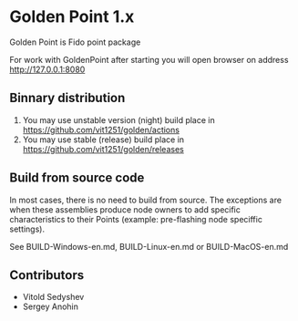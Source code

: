 # Golden Point 1.x

Golden Point is Fido point package

For work with GoldenPoint after starting you will open browser on address http://127.0.0.1:8080

## Binnary distribution

1. You may use unstable version (night) build place in https://github.com/vit1251/golden/actions
2. You may use stable (release) build place in https://github.com/vit1251/golden/releases

## Build from source code

In most cases, there is no need to build from source. The exceptions are when these assemblies produce
node owners to add specific characteristics to their Points (example: pre-flashing node speciffic settings).

See BUILD-Windows-en.md, BUILD-Linux-en.md or BUILD-MacOS-en.md

## Contributors

 * Vitold Sedyshev
 * Sergey Anohin
